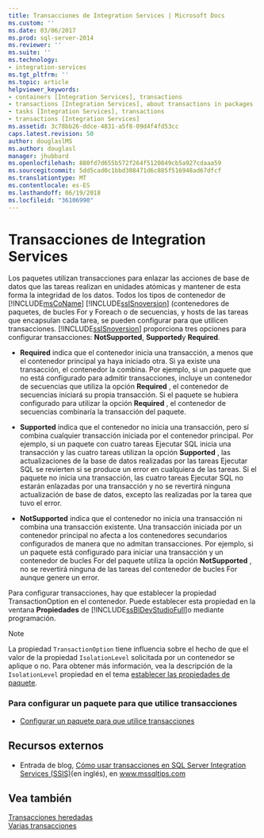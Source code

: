```yaml
---
title: Transacciones de Integration Services | Microsoft Docs
ms.custom: ''
ms.date: 03/06/2017
ms.prod: sql-server-2014
ms.reviewer: ''
ms.suite: ''
ms.technology:
- integration-services
ms.tgt_pltfrm: ''
ms.topic: article
helpviewer_keywords:
- containers [Integration Services], transactions
- transactions [Integration Services], about transactions in packages
- tasks [Integration Services], transactions
- transactions [Integration Services]
ms.assetid: 3c78bb26-ddce-4831-a5f8-09d4f4fd53cc
caps.latest.revision: 50
author: douglaslMS
ms.author: douglasl
manager: jhubbard
ms.openlocfilehash: 880fd7d655b572f264f5120849cb5a927cdaaa59
ms.sourcegitcommit: 5dd5cad0c1bbd308471d6c885f516948ad67dfcf
ms.translationtype: MT
ms.contentlocale: es-ES
ms.lasthandoff: 06/19/2018
ms.locfileid: "36106990"
---
```

# <a name="integration-services-transactions"></a>Transacciones de Integration Services
  Los paquetes utilizan transacciones para enlazar las acciones de base de datos que las tareas realizan en unidades atómicas y mantener de esta forma la integridad de los datos. Todos los tipos de contenedor de [!INCLUDE[msCoName](../includes/msconame-md.md)] [!INCLUDE[ssISnoversion](../includes/ssisnoversion-md.md)] (contenedores de paquetes, de bucles For y Foreach o de secuencias, y hosts de las tareas que encapsulan cada tarea, se pueden configurar para que utilicen transacciones. [!INCLUDE[ssISnoversion](../includes/ssisnoversion-md.md)] proporciona tres opciones para configurar transacciones: **NotSupported**, **Supported**y **Required**.  
  
-   **Required** indica que el contenedor inicia una transacción, a menos que el contenedor principal ya haya iniciado otra. Si ya existe una transacción, el contenedor la combina. Por ejemplo, si un paquete que no está configurado para admitir transacciones, incluye un contenedor de secuencias que utiliza la opción **Required** , el contenedor de secuencias iniciará su propia transacción. Si el paquete se hubiera configurado para utilizar la opción **Required** , el contenedor de secuencias combinaría la transacción del paquete.  
  
-   **Supported** indica que el contenedor no inicia una transacción, pero sí combina cualquier transacción iniciada por el contenedor principal. Por ejemplo, si un paquete con cuatro tareas Ejecutar SQL inicia una transacción y las cuatro tareas utilizan la opción **Supported** , las actualizaciones de la base de datos realizadas por las tareas Ejecutar SQL se revierten si se produce un error en cualquiera de las tareas. Si el paquete no inicia una transacción, las cuatro tareas Ejecutar SQL no estarán enlazadas por una transacción y no se revertirá ninguna actualización de base de datos, excepto las realizadas por la tarea que tuvo el error.  
  
-   **NotSupported** indica que el contenedor no inicia una transacción ni combina una transacción existente. Una transacción iniciada por un contenedor principal no afecta a los contenedores secundarios configurados de manera que no admitan transacciones. Por ejemplo, si un paquete está configurado para iniciar una transacción y un contenedor de bucles For del paquete utiliza la opción **NotSupported** , no se revertirá ninguna de las tareas del contenedor de bucles For aunque genere un error.  
  
 Para configurar transacciones, hay que establecer la propiedad TransactionOption en el contenedor. Puede establecer esta propiedad en la ventana **Propiedades** de [!INCLUDE[ssBIDevStudioFull](../includes/ssbidevstudiofull-md.md)]o mediante programación.  
  
> [!NOTE]  
>  La propiedad `TransactionOption` tiene influencia sobre el hecho de que el valor de la propiedad `IsolationLevel` solicitada por un contenedor se aplique o no. Para obtener más información, vea la descripción de la `IsolationLevel` propiedad en el tema [establecer las propiedades de paquete](set-package-properties.md).  
  
### <a name="to-configure-a-package-to-use-transactions"></a>Para configurar un paquete para que utilice transacciones  
  
-   [Configurar un paquete para que utilice transacciones](../relational-databases/native-client-ole-db-transactions/transactions.md)  
  
## <a name="external-resources"></a>Recursos externos  
  
-   Entrada de blog, [Cómo usar transacciones en SQL Server Integration Services (SSIS)](http://go.microsoft.com/fwlink/?LinkId=157783)(en inglés), en www.mssqltips.com  
  
## <a name="see-also"></a>Vea también  
 [Transacciones heredadas](../../2014/integration-services/inherited-transactions.md)   
 [Varias transacciones](../../2014/integration-services/multiple-transactions.md)  
  
  